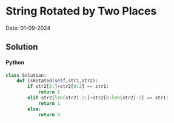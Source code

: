 
# String Rotated by Two Places

Date: 01-09-2024

## Solution
#### Python
```python
class Solution:
    def isRotated(self,str1,str2):
        if str2[2:]+str2[0:2] == str1:
            return 1
        elif str2[len(str2)-2:]+str2[0:len(str2)-2] == str1:
            return 1
        else:
            return 0
```
        